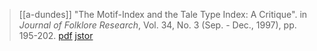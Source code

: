 > [[a-dundes]] "The Motif-Index and the Tale Type Index: A Critique". in *Journal of Folklore Research*, Vol. 34, No. 3 (Sep. - Dec., 1997), pp. 195-202. [pdf](a-dundes1997c.pdf) [jstor](https://www.jstor.org/stable/3814885)

